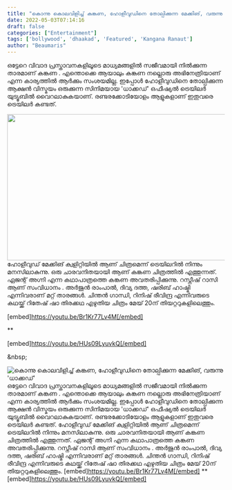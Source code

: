 ```yaml
---
title: "കൊന്നു കൊലവിളിച്ച് കങ്കണ, ഹോളീവുഡിനെ തോല്പിക്കുന്ന മേക്കിങ്, വരുന്നു 'ധാക്കഡ്'"
date: 2022-05-03T07:14:16
draft: false
categories: ["Entertainment"]
tags: ['bollywood', 'dhaakad', 'Featured', 'Kangana Ranaut']
author: "Beaumaris"
---
```


ഒട്ടേറെ വിവാദ പ്രസ്താവനകളിലൂടെ മാധ്യമങ്ങളിൽ സജീവമായി നിൽക്കുന്ന താരമാണ് കങ്കണ . എന്തൊക്കെ ആയാലും കങ്കണ നല്ലൊരു അഭിനേത്രിയാണ് എന്ന കാര്യത്തിൽ ആർക്കും സംശയമില്ല. ഇപ്പോൾ ഹോളീവുഡിനെ തോല്പിക്കുന്ന ആക്ഷൻ വിസ്മയം ഒരുക്കുന്ന സിനിമയായ 'ധാക്കഡ്' ഒഫീഷ്യൽ ട്രെയിലർ യുട്യൂബിൽ വൈറലാകുകയാണ്. രണ്ടരക്കോടിയോളം ആളുകളാണ് ഇതുവരെ ട്രെയിലർ കണ്ടത്.

<img class="wp-image-332486 aligncenter" src="https://cdn.boolokam.com/articles/2022/05/rgrggr.jpg" alt="" width="678" height="339" />ഹോളീവുഡ് മേക്കിങ് ക്വളിറ്റിയിൽ ആണ് ചിത്രമെന്ന് ട്രെയിലറിൽ നിന്നും മനസിലാകുന്നു. ഒരു ചാരവനിതയായി ആണ് കങ്കണ ചിത്രത്തിൽ എത്തുന്നത്. ഏജന്റ് അഗ്നി എന്ന കഥാപാത്രത്തെ കങ്കണ അവതരിപ്പിക്കുന്നു. റസ്നീഷ് റാസി ആണ് സംവിധാനം . അർജുൻ രാംപാൽ, ദിവ്യ ദത്ത, ഷരിബ് ഹാഷ്മി എന്നിവരാണ് മറ്റ് താരങ്ങൾ. ചിന്തൻ ഗാന്ധി, റിനിഷ് രീവിന്ദ്ര എന്നിവരുടെ കഥയ്ക്ക് റിതേഷ് ഷാ തിരക്കഥ എഴുതിയ ചിത്രം മേയ് 20ന് തിയറ്ററുകളിലെത്തും.

[embed]https://youtu.be/Br1Kr77Lv4M[/embed]

**

[embed]https://youtu.be/HUs09LyuvkQ[/embed]

&amp;nbsp;


![കൊന്നു കൊലവിളിച്ച് കങ്കണ, ഹോളീവുഡിനെ തോല്പിക്കുന്ന മേക്കിങ്, വരുന്നു 'ധാക്കഡ്'](https://cdn.boolokam.com/articles/2022/05/rgrggr.jpg)ഒട്ടേറെ വിവാദ പ്രസ്താവനകളിലൂടെ മാധ്യമങ്ങളിൽ സജീവമായി നിൽക്കുന്ന താരമാണ് കങ്കണ . എന്തൊക്കെ ആയാലും കങ്കണ നല്ലൊരു അഭിനേത്രിയാണ് എന്ന കാര്യത്തിൽ ആർക്കും സംശയമില്ല. ഇപ്പോൾ ഹോളീവുഡിനെ തോല്പിക്കുന്ന ആക്ഷൻ വിസ്മയം ഒരുക്കുന്ന സിനിമയായ 'ധാക്കഡ്' ഒഫീഷ്യൽ ട്രെയിലർ യുട്യൂബിൽ വൈറലാകുകയാണ്. രണ്ടരക്കോടിയോളം ആളുകളാണ് ഇതുവരെ ട്രെയിലർ കണ്ടത്. ഹോളീവുഡ് മേക്കിങ് ക്വളിറ്റിയിൽ ആണ് ചിത്രമെന്ന് ട്രെയിലറിൽ നിന്നും മനസിലാകുന്നു. ഒരു ചാരവനിതയായി ആണ് കങ്കണ ചിത്രത്തിൽ എത്തുന്നത്. ഏജന്റ് അഗ്നി എന്ന കഥാപാത്രത്തെ കങ്കണ അവതരിപ്പിക്കുന്നു. റസ്നീഷ് റാസി ആണ് സംവിധാനം . അർജുൻ രാംപാൽ, ദിവ്യ ദത്ത, ഷരിബ് ഹാഷ്മി എന്നിവരാണ് മറ്റ് താരങ്ങൾ. ചിന്തൻ ഗാന്ധി, റിനിഷ് രീവിന്ദ്ര എന്നിവരുടെ കഥയ്ക്ക് റിതേഷ് ഷാ തിരക്കഥ എഴുതിയ ചിത്രം മേയ് 20ന് തിയറ്ററുകളിലെത്തും. [embed]https://youtu.be/Br1Kr77Lv4M[/embed] ** [embed]https://youtu.be/HUs09LyuvkQ[/embed] &nbsp;
